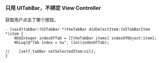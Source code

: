 ### 只用 UITabBar，不绑定 View Controller

获取用户点击了哪个按钮，

```
- (void)tabBar:(UITabBar *)theTabBar didSelectItem:(UITabBarItem *)item {
    NSUInteger indexOfTab = [[theTabBar items] indexOfObject:item];
    NSLog(@"Tab index = %u", (int)indexOfTab);
    
//    [self.tabBar setSelectedItem:nil];
}
```